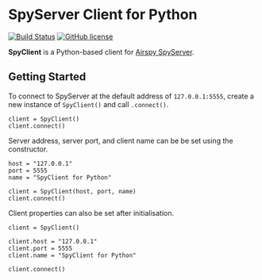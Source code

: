 # SpyServer Client for Python

[![Build Status](https://travis-ci.org/sam210723/spyclient.svg?branch=master)](https://travis-ci.org/sam210723/spyclient)
[![GitHub license](https://img.shields.io/github/license/sam210723/spyclient.svg)](https://github.com/sam210723/spyclient/master/LICENSE)

**SpyClient** is a Python-based client for [Airspy SpyServer](https://airspy.com).


## Getting Started
To connect to SpyServer at the default address of ``127.0.0.1:5555``, create a new instance of ``SpyClient()`` and call ``.connect()``.

```
client = SpyClient()
client.connect()
```

Server address, server port, and client name can be be set using the constructor.

```
host = "127.0.0.1"
port = 5555
name = "SpyClient for Python"

client = SpyClient(host, port, name)
client.connect()
```

Client properties can also be set after initialisation.

```
client = SpyClient()

client.host = "127.0.0.1"
client.port = 5555
client.name = "SpyClient for Python"

client.connect()
```
